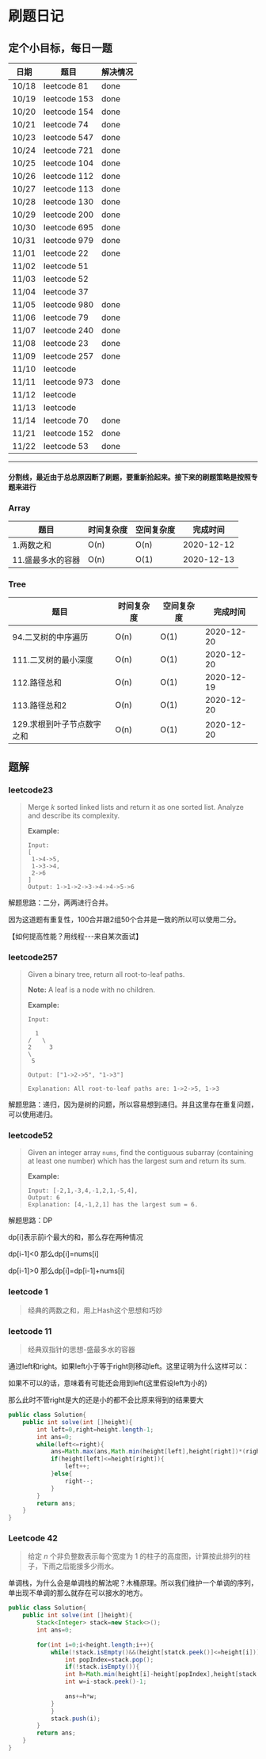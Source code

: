 # 刷题日记

## 定个小目标，每日一题

| 日期  | 题目        | 解决情况 |
| ----- | ----------- | -------- |
| 10/18 | leetcode 81 | done     |
| 10/19 | leetcode 153 | done     |
| 10/20 | leetcode 154 | done     |
| 10/21 | leetcode 74 | done     |
| 10/23 | leetcode 547 | done     |
| 10/24 | leetcode 721 | done     |
| 10/25 | leetcode 104 | done     |
| 10/26 | leetcode 112 | done     |
| 10/27 | leetcode 113 | done     |
| 10/28 | leetcode 130 | done     |
| 10/29 | leetcode 200 | done     |
| 10/30 | leetcode 695 | done     |
| 10/31 | leetcode 979 | done     |
| 11/01 | leetcode 22 | done     |
| 11/02 | leetcode 51 |      |
| 11/03 | leetcode 52 |    |
| 11/04 | leetcode 37 |      |
| 11/05 | leetcode 980 | done     |
| 11/06 | leetcode 79 | done     |
| 11/07 | leetcode 240 | done     |
| 11/08 | leetcode 23 | done     |
| 11/09 | leetcode 257 | done     |
| 11/10| leetcode  |      |
| 11/11| leetcode 973 |   done   |
| 11/12| leetcode  |      |
| 11/13| leetcode  |      |
| 11/14| leetcode 70 |   done   |
| 11/21| leetcode 152 |   done   |
| 11/22| leetcode 53 |   done   |

------
#### 分割线，最近由于总总原因断了刷题，要重新拾起来。接下来的刷题策略是按照专题来进行

### Array
| 题目  | 时间复杂度     | 空间复杂度  | 完成时间 |
| ----- | ----------- | -------- | -------- |
| 1.两数之和 | O(n) | O(n) | 2020-12-12 |
| 11.盛最多水的容器 | O(n) | O(1) | 2020-12-13 |

### Tree
| 题目  | 时间复杂度     | 空间复杂度  | 完成时间 |
| ----- | ----------- | -------- | -------- |
| 94.二叉树的中序遍历 | O(n) | O(1) | 2020-12-20 |
| 111.二叉树的最小深度 | O(n) | O(1) | 2020-12-20 |
| 112.路径总和 | O(n) | O(1) | 2020-12-19 |
| 113.路径总和2 | O(n) | O(1) | 2020-12-20 |
| 129.求根到叶子节点数字之和 | O(n) | O(1) | 2020-12-20 |



## 题解
### leetcode23

>Merge *k* sorted linked lists and return it as one sorted list. Analyze and describe its complexity.
>
>**Example:**
>
>```
>Input:
>[
>  1->4->5,
>  1->3->4,
>  2->6
>]
>Output: 1->1->2->3->4->4->5->6
>```

解题思路：二分，两两进行合并。

因为这道题有重复性，100合并跟2组50个合并是一致的所以可以使用二分。

【如何提高性能？用线程---来自某次面试】

### leetcode257

>Given a binary tree, return all root-to-leaf paths.
>
>**Note:** A leaf is a node with no children.
>
>**Example:**
>
>```
>Input:
>
>   1
> /   \
>2     3
> \
>  5
>
>Output: ["1->2->5", "1->3"]
>
>Explanation: All root-to-leaf paths are: 1->2->5, 1->3
>```

解题思路：递归，因为是树的问题，所以容易想到递归。并且这里存在重复问题，可以使用递归。

### leetcode52

>Given an integer array `nums`, find the contiguous subarray (containing at least one number) which has the largest sum and return its sum.
>
>**Example:**
>
>```
>Input: [-2,1,-3,4,-1,2,1,-5,4],
>Output: 6
>Explanation: [4,-1,2,1] has the largest sum = 6.
>```

解题思路：DP

dp[i]表示前i个最大的和，那么存在两种情况

dp[i-1]<0 那么dp[i]=nums[i]

dp[i-1]>0 那么dp[i]=dp[i-1]+nums[i]
### leetcode 1
> 经典的两数之和，用上Hash这个思想和巧妙
### leetcode 11
> 经典双指针的思想-盛最多水的容器

通过left和right。如果left小于等于right则移动left。这里证明为什么这样可以：

如果不可以的话，意味着有可能还会用到left(这里假设left为小的)

那么此时不管right是大的还是小的都不会比原来得到的结果要大

```java
public class Solution{
    public int solve(int []height){
        int left=0,right=height.length-1;
        int ans=0;
        while(left<=right){
            ans=Math.max(ans,Math.min(height[left],height[right])*(right-left));
            if(height[left]<=height[right]){
                left++;
            }else{
                right--;
            }
        }
        return ans;
    }
}
```

### Leetcode 42

>给定 *n* 个非负整数表示每个宽度为 1 的柱子的高度图，计算按此排列的柱子，下雨之后能接多少雨水。

单调栈，为什么会是单调栈的解法呢？木桶原理。所以我们维护一个单调的序列，单出现不单调的那么就存在可以接水的地方。

```java
public class Solution{
    public int solve(int []height){
        Stack<Integer> stack=new Stack<>();
       	int ans=0;
        
        for(int i=0;i<height.length;i++){
            while(!stack.isEmpty()&&(height[statck.peek()]<=height[i])){
                int popIndex=stack.pop();
                if(!stack.isEmpty()){
                int h=Math.min(height[i]-height[popIndex],height[stack.peek()]-height[popIndeX])；
                int w=i-stack.peek()-1;
                    
                ans+=h*w;
            }
            }
            stack.push(i);
        }
        return ans;
    }
}
```

